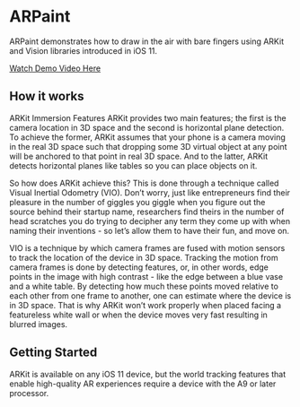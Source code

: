 # ARPaint

ARPaint demonstrates how to draw in the air with bare fingers using ARKit and Vision libraries introduced in iOS 11.

[Watch Demo Video Here](https://media.giphy.com/media/xThta1PpzDiyPJkt0Y/giphy.gif)

## How it works 

ARKit Immersion Features
ARKit provides two main features; the first is the camera location in 3D space and the second is horizontal plane detection. To achieve the former, ARKit assumes that your phone is a camera moving in the real 3D space such that dropping some 3D virtual object at any point will be anchored to that point in real 3D space. And to the latter, ARKit detects horizontal planes like tables so you can place objects on it.

So how does ARKit achieve this? This is done through a technique called Visual Inertial Odometry (VIO). Don’t worry, just like entrepreneurs find their pleasure in the number of giggles you giggle when you figure out the source behind their startup name, researchers find theirs in the number of head scratches you do trying to decipher any term they come up with when naming their inventions - so let’s allow them to have their fun, and move on.

VIO is a technique by which camera frames are fused with motion sensors to track the location of the device in 3D space. Tracking the motion from camera frames is done by detecting features, or, in other words, edge points in the image with high contrast - like the edge between a blue vase and a white table. By detecting how much these points moved relative to each other from one frame to another, one can estimate where the device is in 3D space. That is why ARKit won’t work properly when placed facing a featureless white wall or when the device moves very fast resulting in blurred images.

## Getting Started

ARKit is available on any iOS 11 device, but the world tracking features that enable high-quality AR experiences require a device with the A9 or later processor.

